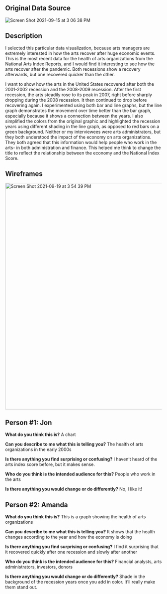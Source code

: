 ## Original Data Source 

![Screen Shot 2021-09-15 at 3 06 38 PM](https://user-images.githubusercontent.com/89738442/133940974-fdd8da1b-1892-4ba2-abaa-b4fb369551eb.png)




## Description 

I selected this particular data visualization, because arts managers are extremely interested in how the arts recover after huge economic events. This is the most recent data for the health of arts organizations from the National Arts Index Reports, and I would find it interesting to see how the arts recover after the pandemic. Both recessions show a recovery afterwards, but one recovered quicker than the other.

  

I want to show how the arts in the United States recovered after both the 2001-2002 recession and the 2008-2009 recession. After the first recession, the arts steadily rose to its peak in 2007, right before sharply dropping during the 2008 recession. It then continued to drop before recovering again. I experimented using both bar and line graphs, but the line graph demonstrates the movement over time better than the bar graph, especially because it shows a connection between the years. I also simplified the colors from the original graphic and highlighted the recession years using different shading in the line graph, as opposed to red bars on a green background. Neither or my interviewees were arts administrators, but they both understood the impact of the economy on arts organizations. They both agreed that this information would help people who work in the arts- in both administration and finance. This helped me think to change the title to reflect the relationship between the economy and the National Index Score.

## Wireframes 
<img width="727" alt="Screen Shot 2021-09-19 at 3 54 39 PM" src="https://user-images.githubusercontent.com/89738442/133941149-d184f5a9-3bbf-442c-90bb-22d64279f6fc.png">

## **Person #1: Jon**

**What do you think this is?** A chart

**Can you describe to me what this is telling you?** The health of arts organizations in the early 2000s

**Is there anything you find surprising or confusing?** I haven’t heard of the arts index score before, but it makes sense.

**Who do you think is the intended audience for this?** People who work in the arts

**Is there anything you would change or do differently?** No, I like it!



## Person #2: Amanda



  **What do you think this is?** This is a graph showing the health of arts organizations

**Can you describe to me what this is telling you?** It shows that the health changes according to the year and how the economy is doing

**Is there anything you find surprising or confusing?** I find it surprising that it recovered quickly after one recession and slowly after another

**Who do you think is the intended audience for this?** Financial analysts, arts administrators, investors, donors

**Is there anything you would change or do differently?** Shade in the background of the recession years once you add in color. It’ll really make them stand out.


